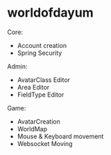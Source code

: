 # worldofdayum

Core:
- Account creation
- Spring Security

Admin:
- AvatarClass Editor
- Area Editor
- FieldType Editor

Game:
- AvatarCreation
- WorldMap
- Mouse & Keyboard movement
- Websocket Moving

